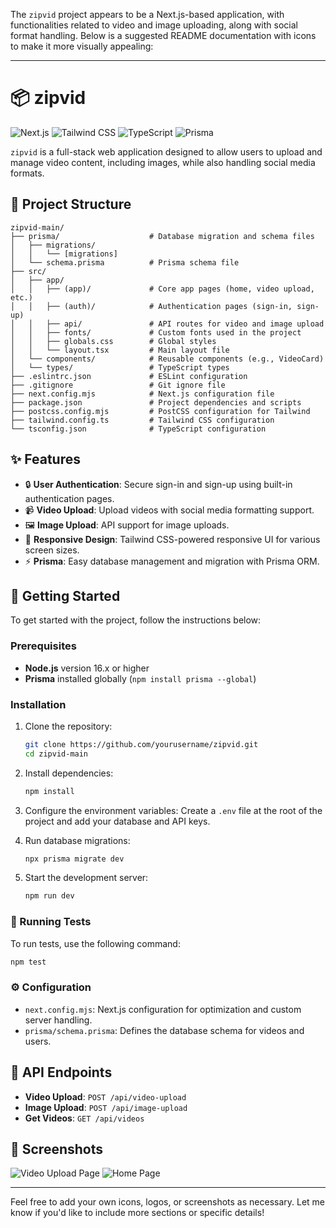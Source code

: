 The `zipvid` project appears to be a Next.js-based application, with functionalities related to video and image uploading, along with social format handling. Below is a suggested README documentation with icons to make it more visually appealing:

---

# 📦 zipvid

![Next.js](https://img.shields.io/badge/Next.js-11-black?style=for-the-badge&logo=next.js) ![Tailwind CSS](https://img.shields.io/badge/Tailwind%20CSS-11-green?style=for-the-badge&logo=tailwindcss) ![TypeScript](https://img.shields.io/badge/TypeScript-11-blue?style=for-the-badge&logo=typescript) ![Prisma](https://img.shields.io/badge/Prisma-11-lightblue?style=for-the-badge&logo=prisma)

`zipvid` is a full-stack web application designed to allow users to upload and manage video content, including images, while also handling social media formats.

## 📁 Project Structure

```
zipvid-main/
├── prisma/                    # Database migration and schema files
│   ├── migrations/
│   │   └── [migrations]
│   └── schema.prisma          # Prisma schema file
├── src/
│   ├── app/
│   │   ├── (app)/             # Core app pages (home, video upload, etc.)
│   │   ├── (auth)/            # Authentication pages (sign-in, sign-up)
│   │   ├── api/               # API routes for video and image upload
│   │   ├── fonts/             # Custom fonts used in the project
│   │   ├── globals.css        # Global styles
│   │   └── layout.tsx         # Main layout file
│   └── components/            # Reusable components (e.g., VideoCard)
│   └── types/                 # TypeScript types
├── .eslintrc.json             # ESLint configuration
├── .gitignore                 # Git ignore file
├── next.config.mjs            # Next.js configuration file
├── package.json               # Project dependencies and scripts
├── postcss.config.mjs         # PostCSS configuration for Tailwind
├── tailwind.config.ts         # Tailwind CSS configuration
└── tsconfig.json              # TypeScript configuration
```

## ✨ Features

- 🔒 **User Authentication**: Secure sign-in and sign-up using built-in authentication pages.
- 📹 **Video Upload**: Upload videos with social media formatting support.
- 🖼️ **Image Upload**: API support for image uploads.
- 🎨 **Responsive Design**: Tailwind CSS-powered responsive UI for various screen sizes.
- ⚡ **Prisma**: Easy database management and migration with Prisma ORM.

## 🚀 Getting Started

To get started with the project, follow the instructions below:

### Prerequisites

- **Node.js** version 16.x or higher
- **Prisma** installed globally (`npm install prisma --global`)

### Installation

1. Clone the repository:
    ```bash
    git clone https://github.com/yourusername/zipvid.git
    cd zipvid-main
    ```

2. Install dependencies:
    ```bash
    npm install
    ```

3. Configure the environment variables:
    Create a `.env` file at the root of the project and add your database and API keys.

4. Run database migrations:
    ```bash
    npx prisma migrate dev
    ```

5. Start the development server:
    ```bash
    npm run dev
    ```

### 🧪 Running Tests

To run tests, use the following command:
```bash
npm test
```

### ⚙️ Configuration

- `next.config.mjs`: Next.js configuration for optimization and custom server handling.
- `prisma/schema.prisma`: Defines the database schema for videos and users.

## 📂 API Endpoints

- **Video Upload**: `POST /api/video-upload`
- **Image Upload**: `POST /api/image-upload`
- **Get Videos**: `GET /api/videos`

## 📸 Screenshots

![Video Upload Page](https://via.placeholder.com/800x400.png?text=Video+Upload+Page)
![Home Page](https://via.placeholder.com/800x400.png?text=Home+Page)

---

Feel free to add your own icons, logos, or screenshots as necessary. Let me know if you'd like to include more sections or specific details!